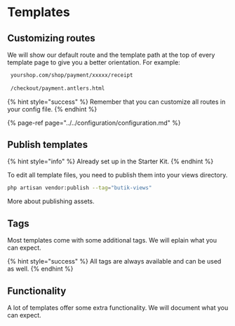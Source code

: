 # Templates

## Customizing routes

We will show our default route and the template path at the top of every template page to give you a better orientation. For example:

```bash
 yourshop.com/shop/payment/xxxxx/receipt
 
 /checkout/payment.antlers.html
```

{% hint style="success" %}
Remember that you can customize all routes in your config file.
{% endhint %}

{% page-ref page="../../configuration/configuration.md" %}

## Publish templates

{% hint style="info" %}
Already set up in the Starter Kit.
{% endhint %}

To edit all template files, you need to publish them into your views directory.

```bash
php artisan vendor:publish --tag="butik-views"
```

More about publishing assets.

## Tags

Most templates come with some additional tags. We will eplain what you can expect.

{% hint style="success" %}
All tags are always available and can be used as well.
{% endhint %}

## Functionality

A lot of templates offer some extra functionality. We will document what you can expect.

